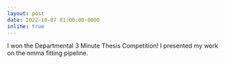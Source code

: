 ```yaml
---
layout: post
date: 2022-10-07 01:00:00-0000
inline: true
---
```


I won the Departmental 3 Minute Thesis Competition! I presented my work on the nmma fitting pipeline.
